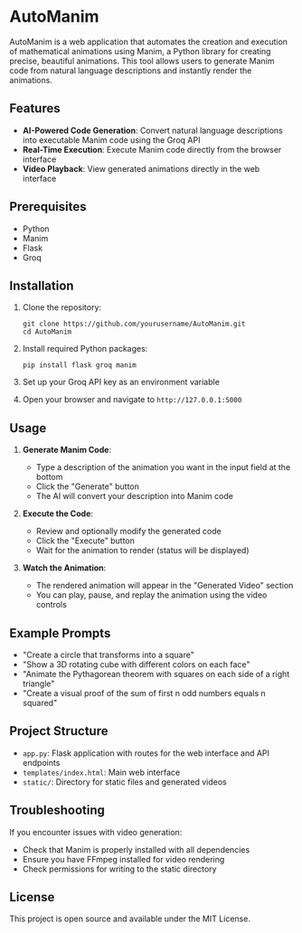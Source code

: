 # AutoManim

AutoManim is a web application that automates the creation and execution of mathematical animations using Manim, a Python library for creating precise, beautiful animations. This tool allows users to generate Manim code from natural language descriptions and instantly render the animations.

## Features

- **AI-Powered Code Generation**: Convert natural language descriptions into executable Manim code using the Groq API
- **Real-Time Execution**: Execute Manim code directly from the browser interface
- **Video Playback**: View generated animations directly in the web interface

## Prerequisites

- Python
- Manim
- Flask
- Groq

## Installation

1. Clone the repository:

   ```
   git clone https://github.com/yourusername/AutoManim.git
   cd AutoManim
   ```

2. Install required Python packages:

   ```
   pip install flask groq manim
   ```

3. Set up your Groq API key as an environment variable

4. Open your browser and navigate to `http://127.0.0.1:5000`

## Usage

1. **Generate Manim Code**:

   - Type a description of the animation you want in the input field at the bottom
   - Click the "Generate" button
   - The AI will convert your description into Manim code

2. **Execute the Code**:

   - Review and optionally modify the generated code
   - Click the "Execute" button
   - Wait for the animation to render (status will be displayed)

3. **Watch the Animation**:
   - The rendered animation will appear in the "Generated Video" section
   - You can play, pause, and replay the animation using the video controls

## Example Prompts

- "Create a circle that transforms into a square"
- "Show a 3D rotating cube with different colors on each face"
- "Animate the Pythagorean theorem with squares on each side of a right triangle"
- "Create a visual proof of the sum of first n odd numbers equals n squared"

## Project Structure

- `app.py`: Flask application with routes for the web interface and API endpoints
- `templates/index.html`: Main web interface
- `static/`: Directory for static files and generated videos

## Troubleshooting

If you encounter issues with video generation:

- Check that Manim is properly installed with all dependencies
- Ensure you have FFmpeg installed for video rendering
- Check permissions for writing to the static directory

## License

This project is open source and available under the MIT License.
